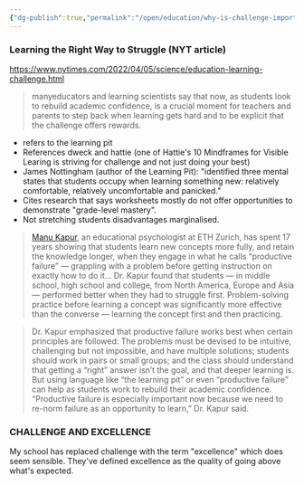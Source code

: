 ```yaml
---
{"dg-publish":true,"permalink":"/open/education/why-is-challenge-important/"}
---
```




### Learning the Right Way to Struggle (NYT article)

https://www.nytimes.com/2022/04/05/science/education-learning-challenge.html

> manyeducators and learning scientists say that now, as students look to rebuild academic confidence, is a crucial moment for teachers and parents to step back when learning gets hard and to be explicit that the challenge offers rewards.

- refers to the learning pit
- References dweck and hattie (one of Hattie's 10 Mindframes for Visible Learing is striving for challenge and not just doing your best)
- James Nottingham (author of the Learning Pit): "identified three mental states that students occupy when learning something new: relatively comfortable, relatively uncomfortable and panicked."
- Cites research that says worksheets mostly do not offer opportunities to demonstrate "grade-level mastery".
- Not stretching students disadvantages marginalised.

> [Manu Kapur](https://www.manukapur.com/), an educational psychologist at ETH Zurich, has spent 17 years showing that students learn new concepts more fully, and retain the knowledge longer, when they engage in what he calls “productive failure” — grappling with a problem before getting instruction on exactly how to do it... Dr. Kapur found that students — in middle school, high school and college, from North America, Europe and Asia — performed better when they had to struggle first. Problem-solving practice before learning a concept was significantly more effective than the converse — learning the concept first and then practicing.

>  Dr. Kapur emphasized that productive failure works best when certain principles are followed: The problems must be devised to be intuitive, challenging but not impossible, and have multiple solutions; students should work in pairs or small groups; and the class should understand that getting a “right” answer isn’t the goal, and that deeper learning is. But using language like “the learning pit” or even “productive failure” can help as students work to rebuild their academic confidence. “Productive failure is especially important now because we need to re-norm failure as an opportunity to learn,” Dr. Kapur said.


### CHALLENGE AND EXCELLENCE

My school has replaced challenge with the term "excellence" which does seem sensible. They've defined excellence as the quality of going above what's expected.